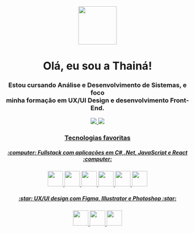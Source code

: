 <div id="header" align="center">
<img src="https://media.giphy.com/media/rzhRWftV63NbdJEnPj/giphy.gif" width="100"/>
</div>
<h1 align="center">Olá, eu sou a Thainá!</h1>
<h3 align="center">Estou cursando Análise e Desenvolvimento de Sistemas, e foco <br>minha formação em UX/UI Design e desenvolvimento Front-End.</h3>
<div id="badges" align="center">
<a href="https://www.linkedin.com/in/thain%C3%A1-souza-799a85186/">
<img src="https://img.shields.io/badge/LinkedIn-blue?logo=linkedin&logoColor=white&style=for-the-badge"
</a>
<body>
<img src="https://media.giphy.com/media/17b875GGvV9m9sLmNc/giphy.gif">
  <h3 align="center">Tecnologias favoritas</h3>
<div id="badges" align="center">
 <h5 align="center"> :computer: Fullstack com aplicações em C#,.Net, JavaScript e React :computer: </h5>
   <img src="https://cdn.jsdelivr.net/gh/devicons/devicon/icons/csharp/csharp-original.svg" width="40" height="40"/>
   <img src="https://cdn.jsdelivr.net/gh/devicons/devicon/icons/dotnetcore/dotnetcore-original.svg" width="40" height="40" />
   <img src="https://cdn.jsdelivr.net/gh/devicons/devicon/icons/css3/css3-original.svg" width="40" height="40" />
   <img src="https://cdn.jsdelivr.net/gh/devicons/devicon/icons/html5/html5-original.svg" width="40" height="40" />
   <img src="https://cdn.jsdelivr.net/gh/devicons/devicon/icons/javascript/javascript-original.svg" width="40 height="40"/>
   <img src="https://cdn.jsdelivr.net/gh/devicons/devicon/icons/react/react-original-wordmark.svg" width="40" height="40" />
   <h5 align="center"> :star: UX/UI design com Figma, Illustrator e Photoshop :star: </h5>
   <img src="https://cdn.jsdelivr.net/gh/devicons/devicon/icons/figma/figma-original.svg" width="40" height="40" />
   <img src="https://cdn.jsdelivr.net/gh/devicons/devicon/icons/illustrator/illustrator-plain.svg" width="40" height="40" />
   <img src="https://cdn.jsdelivr.net/gh/devicons/devicon/icons/photoshop/photoshop-plain.svg" width="40" height="40" />
  
  
          
  
          
                 
          
          
  </div>
